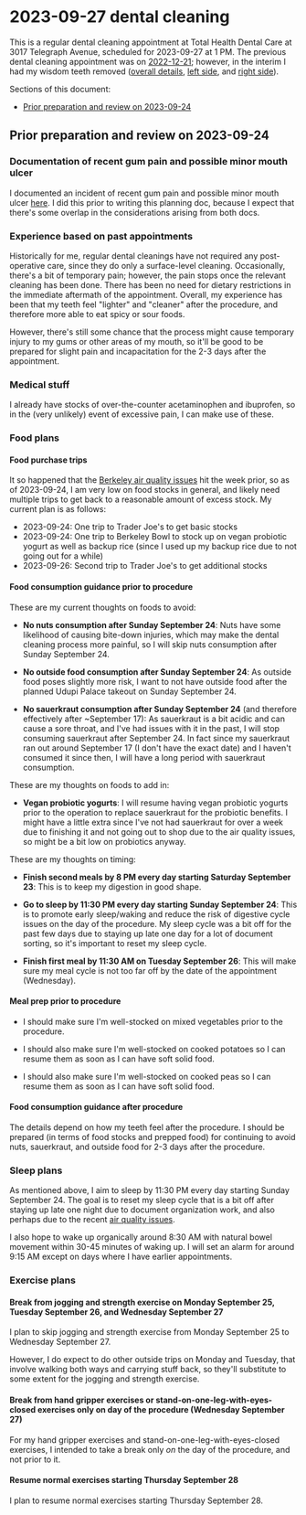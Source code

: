 # 2023-09-27 dental cleaning

This is a regular dental cleaning appointment at Total Health Dental
Care at 3017 Telegraph Avenue, scheduled for 2023-09-27 at 1 PM. The
previous dental cleaning appointment was on
[2022-12-21](2022-12-21-dental-cleaning.md); however, in the interim I
had my wisdom teeth removed ([overall
details](2023-wisdom-tooth-removal.md), [left
side](2023-07-05-wisdom-tooth-removal-left-side.md), and [right
side](2023-08-23-wisdom-tooth-removal-right-side.md)).

Sections of this document:

* [Prior preparation and review on 2023-09-24](#prior-preparation-and-review-on-2023-09-24)

## Prior preparation and review on 2023-09-24

### Documentation of recent gum pain and possible minor mouth ulcer

I documented an incident of recent gum pain and possible minor mouth
ulcer [here](2023-09-22-upper-right-wisdom-tooth-gum-area-pain.md). I
did this prior to writing this planning doc, because I expect that
there's some overlap in the considerations arising from both docs.

### Experience based on past appointments

Historically for me, regular dental cleanings have not required any
post-operative care, since they do only a surface-level
cleaning. Occasionally, there's a bit of temporary pain; however, the
pain stops once the relevant cleaning has been done. There has been no
need for dietary restrictions in the immediate aftermath of the
appointment. Overall, my experience has been that my teeth feel
"lighter" and "cleaner" after the procedure, and therefore more able
to eat spicy or sour foods.

However, there's still some chance that the process might cause
temporary injury to my gums or other areas of my mouth, so it'll be
good to be prepared for slight pain and incapacitation for the 2-3
days after the appointment.

### Medical stuff

I already have stocks of over-the-counter acetaminophen and ibuprofen,
so in the (very unlikely) event of excessive pain, I can make use of
these.

### Food plans

#### Food purchase trips

It so happened that the [Berkeley air quality
issues](2023-09-19-onward-air-quality-issues.md) hit the week prior,
so as of 2023-09-24, I am very low on food stocks in general, and
likely need multiple trips to get back to a reasonable amount of
excess stock. My current plan is as follows:

* 2023-09-24: One trip to Trader Joe's to get basic stocks
* 2023-09-24: One trip to Berkeley Bowl to stock up on vegan probiotic
  yogurt as well as backup rice (since I used up my backup rice due to
  not going out for a while)
* 2023-09-26: Second trip to Trader Joe's to get additional stocks

#### Food consumption guidance prior to procedure

These are my current thoughts on foods to avoid:

* **No nuts consumption after Sunday September 24**: Nuts have some
  likelihood of causing bite-down injuries, which may make the dental
  cleaning process more painful, so I will skip nuts consumption after
  Sunday September 24.

* **No outside food consumption after Sunday September 24**: As
  outside food poses slightly more risk, I want to not have outside
  food after the planned Udupi Palace takeout on Sunday September 24.

* **No sauerkraut consumption after Sunday September 24** (and
  therefore effectively after ~September 17): As sauerkraut is a bit
  acidic and can cause a sore throat, and I've had issues with it in
  the past, I will stop consuming sauerkraut after September 24. In
  fact since my sauerkraut ran out around September 17 (I don't have
  the exact date) and I haven't consumed it since then, I will have a
  long period with sauerkraut consumption.

These are my thoughts on foods to add in:

* **Vegan probiotic yogurts**: I will resume having vegan probiotic
  yogurts prior to the operation to replace sauerkraut for the
  probiotic benefits. I might have a little extra since I've not had
  sauerkraut for over a week due to finishing it and not going out to
  shop due to the air quality issues, so might be a bit low on
  probiotics anyway.

These are my thoughts on timing:

* **Finish second meals by 8 PM every day starting Saturday September
  23**: This is to keep my digestion in good shape.

* **Go to sleep by 11:30 PM every day starting Sunday September 24**:
  This is to promote early sleep/waking and reduce the risk of
  digestive cycle issues on the day of the procedure. My sleep cycle
  was a bit off for the past few days due to staying up late one day
  for a lot of document sorting, so it's important to reset my sleep
  cycle.

* **Finish first meal by 11:30 AM on Tuesday September 26**: This will
  make sure my meal cycle is not too far off by the date of the
  appointment (Wednesday).

#### Meal prep prior to procedure

* I should make sure I'm well-stocked on mixed vegetables prior to the
  procedure.

* I should also make sure I'm well-stocked on cooked potatoes so I can
  resume them as soon as I can have soft solid food.

* I should also make sure I'm well-stocked on cooked peas so I can
  resume them as soon as I can have soft solid food.

#### Food consumption guidance after procedure

The details depend on how my teeth feel after the procedure. I should
be prepared (in terms of food stocks and prepped food) for continuing
to avoid nuts, sauerkraut, and outside food for 2-3 days after the
procedure.

### Sleep plans

As mentioned above, I aim to sleep by 11:30 PM every day starting
Sunday September 24. The goal is to reset my sleep cycle that is a bit
off after staying up late one night due to document organization work,
and also perhaps due to the recent [air quality
issues](2023-09-19-onward-air-quality-issues.md).

I also hope to wake up organically around 8:30 AM with natural bowel
movement within 30-45 minutes of waking up. I will set an alarm for
around 9:15 AM except on days where I have earlier appointments.

### Exercise plans

#### Break from jogging and strength exercise on Monday September 25, Tuesday September 26, and Wednesday September 27

I plan to skip jogging and strength exercise from Monday September 25
to Wednesday September 27.

However, I do expect to do other outside trips on Monday and Tuesday,
that involve walking both ways and carrying stuff back, so they'll
substitute to some extent for the jogging and strength exercise.

#### Break from hand gripper exercises or stand-on-one-leg-with-eyes-closed exercises only on day of the procedure (Wednesday September 27)

For my hand gripper exercises and stand-on-one-leg-with-eyes-closed
exercises, I intended to take a break only *on* the day of the
procedure, and not prior to it.

#### Resume normal exercises starting Thursday September 28

I plan to resume normal exercises starting Thursday September 28.
